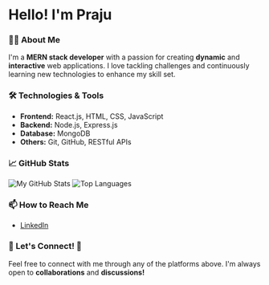 #  Hello! I'm Praju 

### 🧑‍💻 About Me
I'm a **MERN stack developer** with a passion for creating **dynamic** and **interactive** web applications. I love tackling challenges and continuously learning new technologies to enhance my skill set. 

### 🛠️ Technologies & Tools
- **Frontend:** React.js, HTML, CSS, JavaScript 
- **Backend:** Node.js, Express.js 
- **Database:** MongoDB 
- **Others:** Git, GitHub, RESTful APIs 

### 📈 GitHub Stats
![My GitHub Stats](https://github-readme-stats.vercel.app/api?username=Praju2002&show_icons=true&theme=radical)
![Top Languages](https://github-readme-stats.vercel.app/api/top-langs/?username=Praju2002&layout=compact&theme=radical)

### 📫 How to Reach Me
- [LinkedIn](https://www.linkedin.com/in/praju-khanal-a66062180/) 

### 🌸 Let's Connect! 🌸
Feel free to connect with me through any of the platforms above. I'm always open to **collaborations** and **discussions!** 

